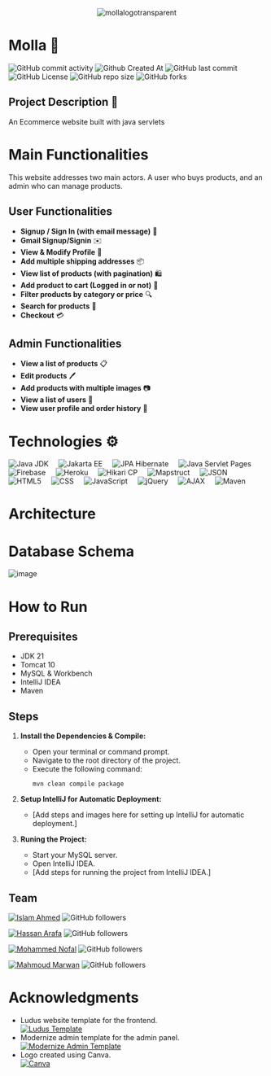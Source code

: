 <p align="center">
  <img src="https://github.com/Hakugami/Molla-Furnishing/assets/21118424/89382fb0-bf43-4381-824b-44a1925af9ef" alt="mollalogotransparent">
</p>

# Molla 🚪
![GitHub commit activity](https://img.shields.io/github/commit-activity/t/elNemrMahmoud/Molla-Furnishing) ![Github Created At](https://img.shields.io/github/created-at/Hakugami/Molla-Furnishing)
![GitHub last commit](https://img.shields.io/github/last-commit/Hakugami/Molla-Furnishing) ![GitHub License](https://img.shields.io/github/license/Hakugami/Molla-Furnishing)
![GitHub repo size](https://img.shields.io/github/repo-size/Hakugami/Molla-Furnishing) ![GitHub forks](https://img.shields.io/github/forks/Hakugami/Molla-Furnishing)

## Project Description 📝
An Ecommerce website built with java servlets




# Main Functionalities
This website addresses two main actors. A user who buys products, and an admin who can manage products.

## User Functionalities

- **Signup / Sign In (with email message)** 🔐
- **Gmail Signup/Signin** ✉️
- **View & Modify Profile** 👤
- **Add multiple shipping addresses** 📦
- **View list of products (with pagination)** 🛍️
- **Add product to cart (Logged in or not)** 🛒
- **Filter products by category or price** 🔍
- **Search for products** 🔎
- **Checkout** 💳

## Admin Functionalities

- **View a list of products** 📋
- **Edit products** 🖊️
- **Add products with multiple images** 📷
- **View a list of users** 👥
- **View user profile and order history** 📝



# Technologies ⚙️

![Java JDK](https://img.shields.io/badge/Java%20JDK-21-blue?style=for-the-badge&logo=java)&nbsp;&nbsp;&nbsp;&nbsp;
![Jakarta EE](https://img.shields.io/badge/Jakarta%20EE-10-blue?style=for-the-badge&logo=eclipse&logoColor=white)&nbsp;&nbsp;&nbsp;&nbsp;
![JPA Hibernate](https://img.shields.io/badge/JPA%20Hibernate-blue?style=for-the-badge&logo=hibernate)&nbsp;&nbsp;&nbsp;&nbsp;
![Java Servlet Pages](https://img.shields.io/badge/JSP-blue?style=for-the-badge&logo=JSP)&nbsp;&nbsp;&nbsp;&nbsp;
![Firebase](https://img.shields.io/badge/firebase-blue?style=for-the-badge&logo=firebase)&nbsp;&nbsp;&nbsp;&nbsp;
![Heroku](https://img.shields.io/badge/heroku-blue?style=for-the-badge&logo=heroku)&nbsp;&nbsp;&nbsp;&nbsp;
![Hikari CP](https://img.shields.io/badge/Hikari%20CP-blue?style=for-the-badge&logo=java&logoColor=white)&nbsp;&nbsp;&nbsp;&nbsp;
![Mapstruct](https://img.shields.io/badge/Mapstruct-blue?style=for-the-badge&logo=java&logoColor=white)&nbsp;&nbsp;&nbsp;&nbsp;
![JSON](https://img.shields.io/badge/JSON-blue?style=for-the-badge&logo=json)&nbsp;&nbsp;&nbsp;&nbsp;
![HTML5](https://img.shields.io/badge/HTML-blue?style=for-the-badge&logo=html5)&nbsp;&nbsp;&nbsp;&nbsp;
![CSS](https://img.shields.io/badge/CSS-blue?style=for-the-badge&logo=css3)&nbsp;&nbsp;&nbsp;&nbsp;
![JavaScript](https://img.shields.io/badge/JavaScript-blue?style=for-the-badge&logo=javascript)&nbsp;&nbsp;&nbsp;&nbsp;
![jQuery](https://img.shields.io/badge/jQuery-blue?style=for-the-badge&logo=jquery)&nbsp;&nbsp;&nbsp;&nbsp;
![AJAX](https://img.shields.io/badge/AJAX-blue?style=for-the-badge&logo=ajax)&nbsp;&nbsp;&nbsp;&nbsp;
![Maven](https://img.shields.io/badge/Maven-blue?style=for-the-badge&logo=apache)

# Architecture


# Database Schema
![image](https://github.com/Hakugami/Molla-Furnishing/assets/21118424/1de5f41f-b427-415c-8cf0-2cabd89c720e)


# How to Run 
## Prerequisites

- JDK 21
- Tomcat 10
- MySQL & Workbench
- IntelliJ IDEA
- Maven

## Steps

1. **Install the Dependencies & Compile:**
    - Open your terminal or command prompt.
    - Navigate to the root directory of the project.
    - Execute the following command:
      ```
      mvn clean compile package
      ```
      
2. **Setup IntelliJ for Automatic Deployment:**
    - [Add steps and images here for setting up IntelliJ for automatic deployment.]
  
    
3. **Runing the Project:**
    - Start your MySQL server.
    - Open IntelliJ IDEA.
    - [Add steps for running the project from IntelliJ IDEA.]


## Team
[![Islam Ahmed](https://img.shields.io/badge/Islam_Ahmed-Profile-<COLOR>?style=for-the-badge&logo=github)](https://github.com/Hakugami) ![GitHub followers](https://img.shields.io/github/followers/Hakugami?style=social) 

[![Hassan Arafa](https://img.shields.io/badge/Hassan_Arafa-Profile-<COLOR>?style=for-the-badge&logo=github)](https://github.com/hassanarafa) ![GitHub followers](https://img.shields.io/github/followers/hassanarafa)

[![Mohammed Nofal](https://img.shields.io/badge/Mohammed_Nofal-Profile-<COLOR>?style=for-the-badge&logo=github)](https://github.com/MANofal) ![GitHub followers](https://img.shields.io/github/followers/MANofal) 

[![Mahmoud Marwan](https://img.shields.io/badge/Mahmoud_Marwan-Profile-<COLOR>?style=for-the-badge&logo=github)](https://github.com/elNemrMahmoud) ![GitHub followers](https://img.shields.io/github/followers/elNemrMahmoud) 



# Acknowledgments

- Ludus website template for the frontend.<br> [![Ludus Template](https://img.shields.io/badge/Ludus_Template-Website-blue?style=for-the-badge&logo=html5)](https://github.com/ahmadhuss/ludus-free-premium-ecommerce-template)
- Modernize admin template for the admin panel.<br> [![Modernize Admin Template](https://img.shields.io/badge/Modernize_Admin_Template-Admin-blue?style=for-the-badge&logo=html5)](https://adminmart.com/product/modernize-free-tailwind-admin/)
- Logo created using Canva.<br> [![Canva](https://img.shields.io/badge/Canva-Design-blue?style=for-the-badge&logo=canva)](https://www.canva.com/)

